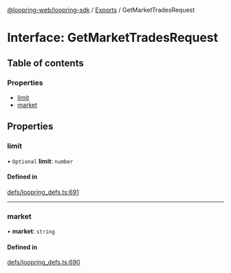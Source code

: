 [@loopring-web/loopring-sdk](../README.md) / [Exports](../modules.md) / GetMarketTradesRequest

# Interface: GetMarketTradesRequest

## Table of contents

### Properties

- [limit](GetMarketTradesRequest.md#limit)
- [market](GetMarketTradesRequest.md#market)

## Properties

### limit

• `Optional` **limit**: `number`

#### Defined in

[defs/loopring_defs.ts:691](https://github.com/Loopring/loopring_sdk/blob/6d0be7c/src/defs/loopring_defs.ts#L691)

___

### market

• **market**: `string`

#### Defined in

[defs/loopring_defs.ts:690](https://github.com/Loopring/loopring_sdk/blob/6d0be7c/src/defs/loopring_defs.ts#L690)
